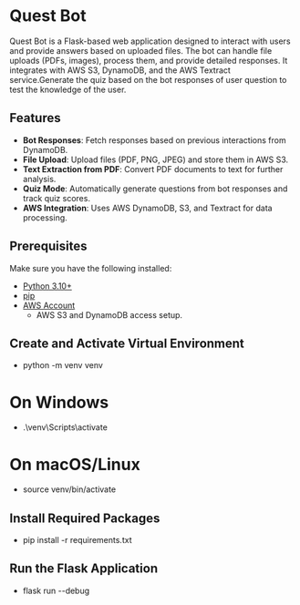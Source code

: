 # Quest Bot

Quest Bot is a Flask-based web application designed to interact with users and provide answers based on uploaded files. The bot can handle file uploads (PDFs, images), process them, and provide detailed responses. It integrates with AWS S3, DynamoDB, and the AWS Textract service.Generate the quiz based on the bot responses of user question to test the knowledge of the user.

## Features

- **Bot Responses**: Fetch responses based on previous interactions from DynamoDB.
- **File Upload**: Upload files (PDF, PNG, JPEG) and store them in AWS S3.
- **Text Extraction from PDF**: Convert PDF documents to text for further analysis.
- **Quiz Mode**: Automatically generate questions from bot responses and track quiz scores.
- **AWS Integration**: Uses AWS DynamoDB, S3, and Textract for data processing.

## Prerequisites

Make sure you have the following installed:

- [Python 3.10+](https://www.python.org/downloads/)
- [pip](https://pip.pypa.io/en/stable/)
- [AWS Account](https://aws.amazon.com/)
  - AWS S3 and DynamoDB access setup.
 
## Create and Activate Virtual Environment
- python -m venv venv
# On Windows
- .\venv\Scripts\activate
# On macOS/Linux
- source venv/bin/activate

## Install Required Packages
- pip install -r requirements.txt

## Run the Flask Application
- flask run --debug


